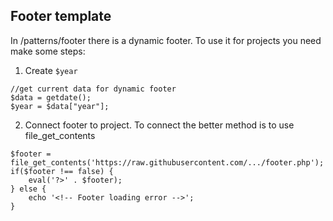 ## Footer template

In /patterns/footer there is a dynamic footer. To use it for projects you need make some steps:

1. Create `$year`
```
//get current data for dynamic footer
$data = getdate();
$year = $data["year"];
```

2. Connect footer to project.
To connect the better method is to use file_get_contents
```
$footer = file_get_contents('https://raw.githubusercontent.com/.../footer.php');
if($footer !== false) {
    eval('?>' . $footer);
} else {
    echo '<!-- Footer loading error -->';
}
```
